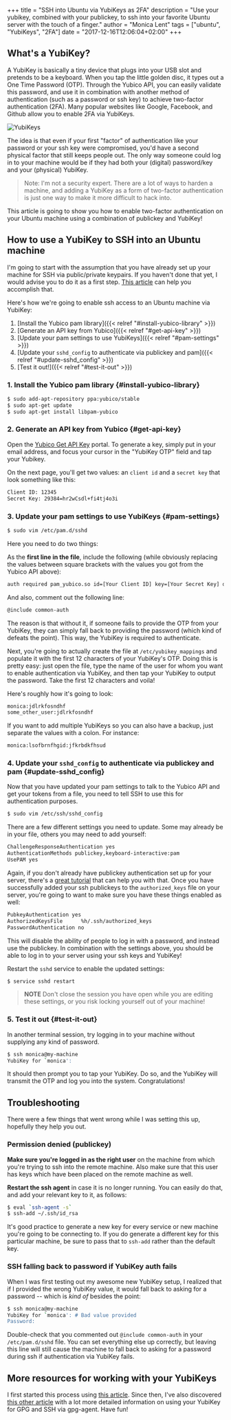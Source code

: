 +++
title = "SSH into Ubuntu via YubiKeys as 2FA"
description = "Use your yubikey, combined with your publickey, to ssh into your favorite Ubuntu server with the touch of a finger."
author = "Monica Lent"
tags = ["ubuntu", "YubiKeys", "2FA"]
date = "2017-12-16T12:06:04+02:00"
+++

## What's a YubiKey?

A YubiKey is basically a tiny device that plugs into your USB slot and pretends
to be a keyboard. When you tap the little golden disc, it types out a
One Time Password (OTP). Through the Yubico API, you can easily validate this
password, and use it in combination with another method of authentication
(such as a password or ssh key) to achieve two-factor authentication (2FA).
Many popular websites like Google, Facebook, and Github allow you to enable
2FA via YubiKeys.

![YubiKeys](../../../../images/yubikeys.jpg "YubiKeys")

The idea is that even if your first "factor" of authentication like your
password or your ssh key were compromised, you'd have a second physical
factor that still keeps people out. The only way someone could log in to
your machine would be if they had both your (digital) password/key
and your (physical) YubiKey.

> Note: I'm not a security expert. There are a lot of ways to harden a machine,
> and adding a YubiKey as a form of two-factor authentication is just one
> way to make it more difficult to hack into.

This article is going to show you how to enable two-factor authentication
on your Ubuntu machine using a combination of publickey and YubiKey!

## How to use a YubiKey to SSH into an Ubuntu machine

I'm going to start with the assumption that you have already set up
your machine for SSH via public/private keypairs. If you haven't done that
yet, I would advise you to do it as a first step. [This article](https://www.digitalocean.com/community/tutorials/how-to-configure-ssh-key-based-authentication-on-a-linux-server) can help you accomplish that.

Here's how we're going to enable ssh access to an Ubuntu machine via YubiKey:

1. [Install the Yubico pam library]({{< relref "#install-yubico-library" >}})
2. [Generate an API key from Yubico]({{< relref "#get-api-key" >}})
3. [Update your pam settings to use YubiKeys]({{< relref "#pam-settings" >}})
4. [Update your `sshd_config` to authenticate via publickey and pam]({{< relref "#update-sshd_config" >}})
5. [Test it out!]({{< relref "#test-it-out" >}})

### 1. Install the Yubico pam library {#install-yubico-library}

```bash
$ sudo add-apt-repository ppa:yubico/stable
$ sudo apt-get update
$ sudo apt-get install libpam-yubico
```

### 2. Generate an API key from Yubico {#get-api-key}

Open the [Yubico Get API Key](https://upgrade.yubico.com/getapikey/) portal.
To generate a key, simply put in your email address, and focus your
cursor in the "YubiKey OTP" field and tap your Yubikey.

On the next page, you'll get two values: an `client id` and a `secret key`
that look something like this:

```bash
Client ID: 12345
Secret Key: 29384=hr2wCsdl+fi4tj4o3i
```

### 3. Update your pam settings to use YubiKeys {#pam-settings}

```bash
$ sudo vim /etc/pam.d/sshd
```

Here you need to do two things:

As the **first line in the file**, include the following (while obviously
replacing the values between square brackets with the values you got
from the Yubico API above):

```bash
auth required pam_yubico.so id=[Your Client ID] key=[Your Secret Key] debug authfile=/etc/yubikey_mappings mode=client
```

And also, comment out the following line:

```bash
@include common-auth
```

The reason is that without it, if someone fails to provide the OTP from
your YubiKey, they can simply fall back to providing the password (which
kind of defeats the point). This way, the YubiKey is required to authenticate.

Next, you're going to actually create the file at `/etc/yubikey_mappings`
and populate it with the first 12 characters of your YubiKey's OTP. Doing
this is pretty easy: just open the file, type the name of the user
for whom you want to enable authentication via YubiKey, and then
tap your YubiKey to output the password. Take the first 12 characters and
voila!

Here's roughly how it's going to look:

```bash
monica:jdlrkfosndhf
some_other_user:jdlrkfosndhf
```

If you want to add multiple YubiKeys so you can also have a backup,
just separate the values with a colon. For instance:

```bash
monica:lsofbrnfhgid:jfkrbdkfhsud
```

### 4. Update your `sshd_config` to authenticate via publickey and pam {#update-sshd_config}

Now that you have updated your pam settings to talk to the Yubico API
and get your tokens from a file, you need to tell SSH to use this for
authentication purposes.

```bash
$ sudo vim /etc/ssh/sshd_config
```

There are a few different settings you need to update. Some may already
be in your file, others you may need to add yourself:

```bash
ChallengeResponseAuthentication yes
AuthenticationMethods publickey,keyboard-interactive:pam
UsePAM yes
```

Again, if you don't already have publickey authentication set up for your server,
there's a [great
tutorial](https://www.digitalocean.com/community/tutorials/how-to-configure-ssh-key-based-authentication-on-a-linux-server)
that can help you with that. Once you have successfully added your ssh
publickeys to the `authorized_keys` file on your server, you're going to want
to make sure you have these things enabled as well:

```bash
PubkeyAuthentication yes
AuthorizedKeysFile      %h/.ssh/authorized_keys
PasswordAuthentication no
```

This will disable the ability of people to log in with a password, and instead
use the publickey. In combination with the settings above, you should
be able to log in to your server using your ssh keys and YubiKey!

Restart the `sshd` service to enable the updated settings:

```bash
$ service sshd restart
```

> **NOTE** Don't close the session you have open while you are editing
> these settings, or you risk locking yourself out of your machine!

### 5. Test it out {#test-it-out}

In another terminal session, try logging in to your machine without supplying
any kind of password.

```bash
$ ssh monica@my-machine
YubiKey for `monica': 
```

It should then prompt you to tap your YubiKey. Do so, and the YubiKey will
transmit the OTP and log you into the system. Congratulations!

## Troubleshooting

There were a few things that went wrong while I was setting this up, hopefully
they help you out.

### Permission denied (publickey)

**Make sure you're logged in as the right user** on the machine from which
you're trying to ssh into the remote machine. Also make sure that
this user has keys which have been placed on the remote machine as well.

**Restart the ssh agent** in case it is no longer running. You can easily do
that, and add your relevant key to it, as follows:

```bash
$ eval `ssh-agent -s`
$ ssh-add ~/.ssh/id_rsa
```

It's good practice to generate a new key for every service or new machine
you're going to be connecting to. If you do generate a different key for this
particular machine, be sure to pass that to `ssh-add` rather than the
default key.

### SSH falling back to password if YubiKey auth fails

When I was first testing out my awesome new YubiKey setup, I realized that
if I provided the wrong YubiKey value, it would fall back to asking
for a password -- which is _kind of_ besides the point:

```bash
$ ssh monica@my-machine
YubiKey for `monica': # Bad value provided
Password:
```

Double-check that you commented out `@include common-auth` in your
`/etc/pam.d/sshd` file. You can set everything else up correctly,
but leaving this line will still cause the machine to fall back to asking
for a password during ssh if authentication via YubiKey fails.

## More resources for working with your YubiKeys

I first started this process using [this
article](https://medium.com/@james_poole/yubikey-2fa-on-ubuntu-ssh-e09b4e91bfc8).
Since then, I've also discovered [this other article](https://github.com/drduh/YubiKey-Guide)
with a lot more detailed information on using your YubiKey for GPG and SSH via
gpg-agent. Have fun!
